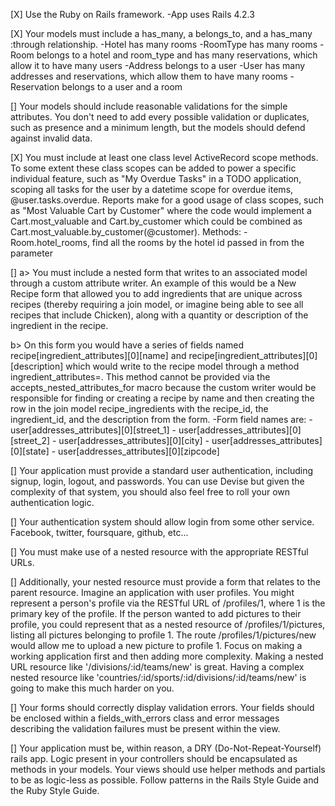 [X] Use the Ruby on Rails framework.
  -App uses Rails 4.2.3


[X] Your models must include a has_many, a belongs_to, and a has_many :through relationship.
  -Hotel has many rooms
  -RoomType has many rooms
  -Room belongs to a hotel and room_type and has many reservations,
   which allow it to have many users
  -Address belongs to a user
  -User has many addresses and reservations, which allow them to have
   many rooms
  -Reservation belongs to a user and a room


[] Your models should include reasonable validations for the simple attributes. You don't need to add every possible validation or duplicates, such as presence and a minimum length, but the models should defend against invalid data.


[X] You must include at least one class level ActiveRecord scope methods. To some extent these class scopes can be added to power a specific individual feature,
  such as "My Overdue Tasks" in a TODO application, scoping all tasks for the user by a datetime scope for overdue items, @user.tasks.overdue. Reports make for a good usage of class scopes, such as "Most Valuable Cart by Customer" where the code would implement a Cart.most_valuable and Cart.by_customer which could be combined as Cart.most_valuable.by_customer(@customer).
  Methods:
    -Room.hotel_rooms, find all the rooms by the hotel id passed in from the
     parameter


[] a> You must include a nested form that writes to an associated model through a custom attribute writer. An example of this would be a New Recipe form that allowed you to add ingredients that are unique across recipes (thereby requiring a join model, or imagine being able to see all recipes that include Chicken), along with a quantity or description of the ingredient in the recipe.


  b> On this form you would have a series of fields named recipe[ingredient_attributes][0][name] and recipe[ingredient_attributes][0][description] which would write to the recipe model through a method ingredient_attributes=. This method cannot be provided via the accepts_nested_attributes_for macro because the custom writer would be responsible for finding or creating a recipe by name and then creating the row in the join model recipe_ingredients with the recipe_id, the ingredient_id, and the description from the form.
    -Form field names are:
      - user[addresses_attributes][0][street_1]
      - user[addresses_attributes][0][street_2]
      - user[addresses_attributes][0][city]
      - user[addresses_attributes][0][state]
      - user[addresses_attributes][0][zipcode]


[] Your application must provide a standard user authentication, including signup, login, logout, and passwords. You can use Devise but given the complexity of that system, you should also feel free to roll your own authentication logic.


[] Your authentication system should allow login from some other service. Facebook, twitter, foursquare, github, etc...

[] You must make use of a nested resource with the appropriate RESTful URLs.


[] Additionally, your nested resource must provide a form that relates to the parent resource.
  Imagine an application with user profiles. You might represent a person's profile via the RESTful URL of /profiles/1, where 1 is the primary key of the profile. If the person wanted to add pictures to their profile, you could represent that as a nested resource of /profiles/1/pictures, listing all pictures belonging to profile 1. The route /profiles/1/pictures/new would allow me to upload a new picture to profile 1. Focus on making a working application first and then adding more complexity. Making a nested URL resource like '/divisions/:id/teams/new' is great. Having a complex nested resource like 'countries/:id/sports/:id/divisions/:id/teams/new' is going to make this much harder on you.



[] Your forms should correctly display validation errors. Your fields should be enclosed within a fields_with_errors class and error messages describing the validation failures must be present within the view.


[] Your application must be, within reason, a DRY (Do-Not-Repeat-Yourself) rails app. Logic present in your controllers should be encapsulated as methods in your models. Your views should use helper methods and partials to be as logic-less as possible. Follow patterns in the Rails Style Guide and the Ruby Style Guide.

